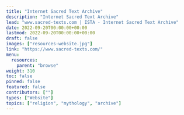 ```yaml
---
title: "Internet Sacred Text Archive"
description: "Internet Sacred Text Archive"
lead: "www.sacred-texts.com | ISTA - Internet Sacred Text Archive"
date: 2022-09-20T00:00:00+00:00
lastmod: 2022-09-20T00:00:00+00:00
draft: false
images: ["resources-website.jpg"]
link: "https://www.sacred-texts.com/"
menu:
  resources:
    parent: "browse"
weight: 310
toc: false
pinned: false
featured: false
contributors: [""]
types: ["Website"]
topics: ["religion", "mythology", "archive"]
---
```

